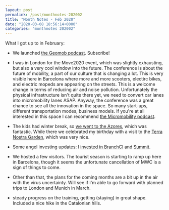 ```yaml
---
layout: post
permalink: /post/monthnotes-202002
title: "Month Notes - Feb 2020"
date: "2020-03-08 18:56:14+0000"
categories: "monthnotes 202002"
---
```



What I got up to in February:

* We launched [the Geomob podcast](https://thegeomob.com/podcast/). Subscribe!

* I was in London for the Move2020 event, which was slightly exhausting, but
also a very cool window into the future. The conference is about the future of
mobility, a part of our culture that is changing a lot. This is very visible
here in Barcelona where more and more scooters, electirc bikes, and electric
mopeds are appearing on the streets. This is a welcome change in terms of
reducing air and noise pollution. Unfortunately the physical infrastructure
isn't quite there yet, we need to convert car lanes into micromobility lanes
ASAP. Anyway, the conference was a great chance to see all the innovation
in the space. So many start-ups, different transportation modes, business
models. If you're at all interested in this space I can recommend
[the Micromobility podcast](https://micromobility.io/podcast/). 

* The kids had winter break, so [we went to the Azores](/post/azores),
which was fantastic. While there we celebrated my birthday with a visit to the
[Terra Nostra Garden](http://www.parqueterranostra.com/), which was very nice.

* Some angel investing updates: I [invested in BranchCI](/investing-in-branch) and [Summit](/post/investing-in-summit).

* We hosted a few visitors. The tourist season is starting to ramp up here in
Barcelona, though it seems the unfortunate cancellation of MWC is a sign of
things to come. 

* Other than that, the plans for the coming months are a bit up in the air with
the virus uncertainty. Will see if I'm able to go forward with planned trips
to London and Munich in March.

* steady progress on the training, getting (staying) in great shape. Included
a nice hike in the Catalonian hills.








 

